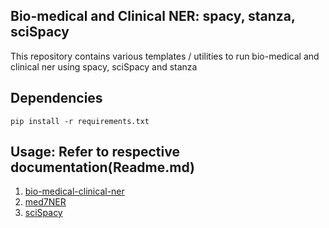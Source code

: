 ## Bio-medical and Clinical NER: spacy, stanza, sciSpacy

This repository contains various templates / utilities to run bio-medical and clinical ner using spacy, sciSpacy and stanza

## Dependencies
```
pip install -r requirements.txt
```

## Usage: Refer to respective documentation(Readme.md)
1. [bio-medical-clinical-ner](https://github.com/MageshDominator/bio-medical-clinical-ner/tree/master/bio-med-ner-stanza)
2. [med7NER](https://github.com/MageshDominator/bio-medical-clinical-ner/tree/master/med7-spacy)
3. [sciSpacy](https://github.com/MageshDominator/bio-medical-clinical-ner/tree/master/sciSpacy)
